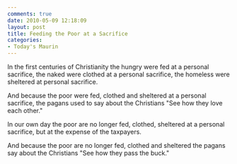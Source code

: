 ```yaml
---
comments: true
date: 2010-05-09 12:18:09
layout: post
title: Feeding the Poor at a Sacrifice
categories:
- Today's Maurin
---
```


In the first centuries
of Christianity
the hungry were fed
at a personal sacrifice,
the naked were clothed
at a personal sacrifice,
the homeless were sheltered
at personal sacrifice.

And because the poor
were fed, clothed and sheltered
at a personal sacrifice,
the pagans used to say
about the Christians
"See how they love each other."

In our own day
the poor are no longer
fed, clothed, sheltered
at a personal sacrifice,
but at the expense
of the taxpayers.

And because the poor
are no longer
fed, clothed and sheltered
the pagans say about the Christians
"See how they pass the buck."
